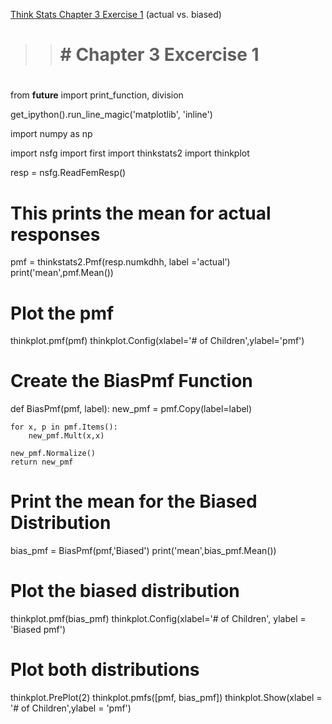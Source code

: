 [Think Stats Chapter 3 Exercise 1](http://greenteapress.com/thinkstats2/html/thinkstats2004.html#toc31) (actual vs. biased)

>> # # Chapter 3 Excercise 1
# 


from __future__ import print_function, division

get_ipython().run_line_magic('matplotlib', 'inline')

import numpy as np

import nsfg
import first
import thinkstats2
import thinkplot

resp = nsfg.ReadFemResp()

# This prints the mean for actual responses
pmf = thinkstats2.Pmf(resp.numkdhh, label ='actual')
print('mean',pmf.Mean())


# Plot the pmf
thinkplot.pmf(pmf)
thinkplot.Config(xlabel='# of Children',ylabel='pmf')

# Create the BiasPmf Function
def BiasPmf(pmf, label):
    new_pmf = pmf.Copy(label=label)
    
    for x, p in pmf.Items():
        new_pmf.Mult(x,x)
        
    new_pmf.Normalize()
    return new_pmf


# Print the mean for the Biased Distribution
bias_pmf = BiasPmf(pmf,'Biased')
print('mean',bias_pmf.Mean())

# Plot the biased distribution
thinkplot.pmf(bias_pmf)
thinkplot.Config(xlabel='# of Children', ylabel = 'Biased pmf')

# Plot both distributions
thinkplot.PrePlot(2)
thinkplot.pmfs([pmf, bias_pmf])
thinkplot.Show(xlabel = '# of Children',ylabel = 'pmf')

